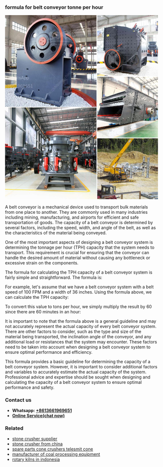 <h3>formula for belt conveyor tonne per hour</h3><img src='1704951743.jpg' alt=''><p>A belt conveyor is a mechanical device used to transport bulk materials from one place to another. They are commonly used in many industries including mining, manufacturing, and airports for efficient and safe transportation of goods. The capacity of a belt conveyor is determined by several factors, including the speed, width, and angle of the belt, as well as the characteristics of the material being conveyed.</p><p>One of the most important aspects of designing a belt conveyor system is determining the tonnage per hour (TPH) capacity that the system needs to transport. This requirement is crucial for ensuring that the conveyor can handle the desired amount of material without causing any bottleneck or excessive strain on the components.</p><p>The formula for calculating the TPH capacity of a belt conveyor system is fairly simple and straightforward. The formula is:</p><p>For example, let's assume that we have a belt conveyor system with a belt speed of 100 FPM and a width of 36 inches. Using the formula above, we can calculate the TPH capacity:</p><p>To convert this value to tons per hour, we simply multiply the result by 60 since there are 60 minutes in an hour:</p><p>It is important to note that the formula above is a general guideline and may not accurately represent the actual capacity of every belt conveyor system. There are other factors to consider, such as the type and size of the material being transported, the inclination angle of the conveyor, and any additional load or resistances that the system may encounter. These factors need to be taken into account when designing a belt conveyor system to ensure optimal performance and efficiency.</p><p>This formula provides a basic guideline for determining the capacity of a belt conveyor system. However, it is important to consider additional factors and variables to accurately estimate the actual capacity of the system. Professional advice and expertise should be sought when designing and calculating the capacity of a belt conveyor system to ensure optimal performance and safety.</p><h3>Contact us</h3><ul><li><strong>Whatsapp:&nbsp;<a href="https://wa.me/8613661969651">+8613661969651</a></strong></li><li><a href="https://swt.shibang-china.com/?git&amp;zhl&amp;formula for belt conveyor tonne per hour"><strong>Online Service(chat now)</strong></a></li></ul><h3>Related</h3><ul><li><a href='stone crusher supplier.md'>stone crusher supplier</a></li><li><a href='stone crusher from china.md'>stone crusher from china</a></li><li><a href='spare parts cone crushers telesmit cone.md'>spare parts cone crushers telesmit cone</a></li><li><a href='manufacturer of coal processing equipment.md'>manufacturer of coal processing equipment</a></li><li><a href='rotary kilns in indonesia.md'>rotary kilns in indonesia</a></li></ul>